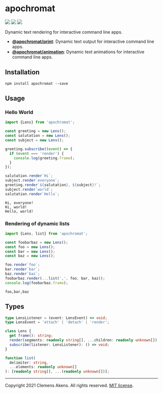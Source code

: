 # apochromat

[![][ci-badge]][ci-link] [![][version-badge]][version-link]
[![][license-badge]][license-link]

[ci-badge]: https://github.com/clebert/apochromat/workflows/CI/badge.svg
[ci-link]: https://github.com/clebert/apochromat
[version-badge]: https://badgen.net/npm/v/apochromat
[version-link]: https://www.npmjs.com/package/apochromat
[license-badge]: https://badgen.net/npm/license/apochromat
[license-link]: https://github.com/clebert/apochromat/blob/master/LICENSE.md

Dynamic text rendering for interactive command line apps.

- [**@apochromat/print**][apochromat-print]: Dynamic text output for interactive
  command line apps.
- [**@apochromat/animation**][apochromat-animation]: Dynamic text animations for
  interactive command line apps.

[apochromat-animation]: https://github.com/clebert/apochromat-animation
[apochromat-print]: https://github.com/clebert/apochromat-print

## Installation

```
npm install apochromat --save
```

## Usage

### Hello World

```js
import {Lens} from 'apochromat';

const greeting = new Lens();
const salutation = new Lens();
const subject = new Lens();

greeting.subscribe((event) => {
  if (event === 'render') {
    console.log(greeting.frame);
  }
});

salutation.render`Hi`;
subject.render`everyone`;
greeting.render`${salutation}, ${subject}!`;
subject.render`world`;
salutation.render`Hello`;
```

```
Hi, everyone!
Hi, world!
Hello, world!
```

### Rendering of dynamic lists

```js
import {Lens, list} from 'apochromat';

const foobarbaz = new Lens();
const foo = new Lens();
const bar = new Lens();
const baz = new Lens();

foo.render`foo`;
bar.render`bar`;
baz.render`baz`;
foobarbaz.render(...list(',', foo, bar, baz));
console.log(foobarbaz.frame);
```

```
foo,bar,baz
```

## Types

```ts
type LensListener = (event: LensEvent) => void;
type LensEvent = 'attach' | 'detach' | 'render';

class Lens {
  get frame(): string;
  render(segments: readonly string[], ...children: readonly unknown[]): boolean;
  subscribe(listener: LensListener): () => void;
}
```

```ts
function list(
  delimiter: string,
  ...elements: readonly unknown[]
): [readonly string[], ...(readonly unknown[])];
```

---

Copyright 2021 Clemens Akens. All rights reserved.
[MIT license](https://github.com/clebert/apochromat/blob/master/LICENSE.md).
